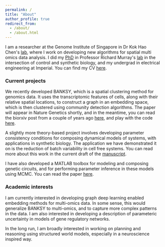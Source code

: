 ```yaml
---
permalink: /
title: "About"
author_profile: true
redirect_from: 
  - /about/
  - /about.html
---
```


I am a researcher at the Genome Institute of Singapore in Dr Kok Hao Chen's [lab](https://khchenlab.github.io/), where I work on developing new algorithms for spatial multi omics data analysis. I did my [PhD](https://thesis.library.caltech.edu/11161/) in Professor Richard Murray's [lab](https://murray.cds.caltech.edu/Main_Page) in the intersection of control and synthetic biology, and my undergrad in electrical engineering at Imperial. You can find my CV [here](https://vipulsinghal02.github.io/files/vipul_cv.pdf). 

### Current projects
We recently developed BANKSY, which is a spatial clustering method for genomics data. It uses the transcriptomic features of cells, along with their relative spatial locations, to construct a graph in an embedding space, which is then clustered using community detection algorithms. The paper will appear in Nature Genetics shortly, and in the meantime, you can read the biorxiv post from a couple of years ago [here](https://www.biorxiv.org/content/10.1101/2022.04.14.488259v1.full), and play with the code [here](https://prabhakarlab.github.io/Banksy/). 

A slightly more theory-based project involves developing parameter consistency conditions for composing dynamical models of systems, with applications in synthetic biology. The application we have demonstrated it on is the reduction of batch variability in cell free systems. You can read more about this work in the current draft of the [manuscript](/files/Calibration_2024.pdf). 

I have also developed a MATLAB toolbox for modeling and composing genetic circuits, and for performing parameter inference in these models using MCMC. You can read the paper [here](https://academic.oup.com/synbio/article/6/1/ysab007/6129121). 

### Academic interests
I am currently interested in developing graph deep learning enabled embedding methods for multi-omics data. In some sense, this would generalize BANKSY to multi-omics, and to capture more complex patterns in the data. I am also interested in developing a description of parameteric uncertainty in models of gene regulatory networks. 

In the long run, I am broadly interested in working on planning and reasoning using structured world models, especially in a neuroscience inspired way. 